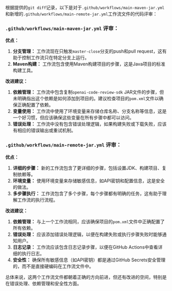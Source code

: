 根据提供的`git diff`记录，以下是对于`.github/workflows/main-maven-jar.yml`和新增的`.github/workflows/main-remote-jar.yml`工作流文件的代码评审：

### `.github/workflows/main-maven-jar.yml` 评审：

**优点：**
1. **分支管理：** 工作流现在只触发`master-close`分支的push和pull request，这有助于控制工作流只在特定分支上运行。
2. **Maven构建：** 工作流包含使用Maven构建项目的步骤，这是Java项目的标准构建工具。

**改进建议：**
1. **依赖管理：** 工作流中包含复制`openai-code-review-sdk` JAR文件的步骤，但未明确指出这个依赖是如何添加到项目的。建议检查项目的`pom.xml`文件以确保正确配置了依赖。
2. **变量使用：** 工作流中使用了环境变量来存储仓库名称、分支名称等信息，这是一个好习惯，但应该确保这些变量在所有步骤中都可以访问。
3. **错误处理：** 工作流中没有包含错误处理逻辑，如果构建失败或下载失败，应该有相应的错误输出或重试机制。

### `.github/workflows/main-remote-jar.yml` 评审：

**优点：**
1. **详细的步骤：** 新的工作流包含了更详细的步骤，包括设置JDK、构建项目、复制依赖等。
2. **环境变量：** 使用环境变量来存储敏感信息，如API密钥和配置信息，这是安全的做法。
3. **多步骤执行：** 工作流包含了多个步骤，每个步骤都有明确的任务，这有助于理解工作流的执行流程。

**改进建议：**
1. **依赖管理：** 与上一个工作流相同，应该确保项目的`pom.xml`文件中正确配置了所有依赖。
2. **错误处理：** 应该添加错误处理逻辑，以便在构建失败或执行步骤失败时能够通知用户。
3. **日志记录：** 工作流应该包含日志记录步骤，以便在GitHub Actions中查看详细的执行日志。
4. **安全性：** 确保所有敏感信息（如API密钥）都是通过GitHub Secrets安全管理的，而不是直接硬编码在工作流文件中。

总体来说，这两个工作流文件都朝着正确的方向前进，但还有改进的空间，特别是在错误处理、依赖管理和安全性方面。